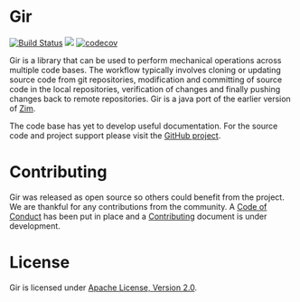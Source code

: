 # Gir

[![Build Status](https://secure.travis-ci.org/realityforge/gir.png?branch=master)](http://travis-ci.org/realityforge/gir)
[<img src="https://img.shields.io/maven-central/v/org.realityforge.realityforge/gir-core.svg?label=latest%20release"/>](http://search.maven.org/#search%7Cga%7C1%7Cg%3A%22org.realityforge.arez%22)
[![codecov](https://codecov.io/gh/realityforge/gir/branch/master/graph/badge.svg)](https://codecov.io/gh/realityforge/gir)

Gir is a library that can be used to perform mechanical operations across multiple code bases. The workflow
typically involves cloning or updating source code from git repositories, modification and committing of
source code in the local repositories, verification of changes and finally pushing changes back to remote
repositories. Gir is a java port of the earlier version of [Zim](https://github.com/realityforge/zim).

The code base has yet to develop useful documentation. For the source code and project support please visit
the [GitHub project](https://github.com/realityforge/gir).

# Contributing

Gir was released as open source so others could benefit from the project. We are thankful for any
contributions from the community. A [Code of Conduct](CODE_OF_CONDUCT.md) has been put in place and
a [Contributing](CONTRIBUTING.md) document is under development.

# License

Gir is licensed under [Apache License, Version 2.0](LICENSE).
